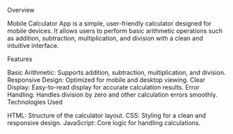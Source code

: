 Overview

Mobile Calculator App is a simple, user-friendly calculator designed for mobile devices. It allows users to perform basic arithmetic operations such as addition, subtraction, multiplication, and division with a clean and intuitive interface.

Features

Basic Arithmetic: Supports addition, subtraction, multiplication, and division.
Responsive Design: Optimized for mobile and desktop viewing.
Clear Display: Easy-to-read display for accurate calculation results.
Error Handling: Handles division by zero and other calculation errors smoothly.
Technologies Used

HTML: Structure of the calculator layout.
CSS: Styling for a clean and responsive design.
JavaScript: Core logic for handling calculations.
